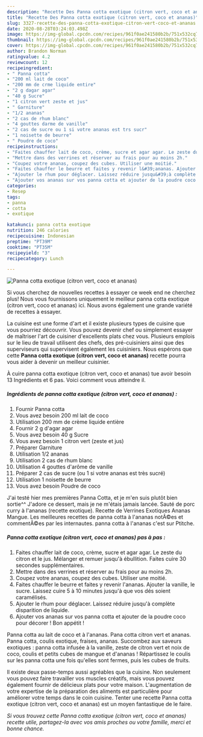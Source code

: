 ```yaml
---
description: "Recette Des Panna cotta exotique (citron vert, coco et ananas)"
title: "Recette Des Panna cotta exotique (citron vert, coco et ananas)"
slug: 3327-recette-des-panna-cotta-exotique-citron-vert-coco-et-ananas
date: 2020-08-28T03:24:03.498Z
image: https://img-global.cpcdn.com/recipes/961f0ae241580b2b/751x532cq70/panna-cotta-exotique-citron-vert-coco-et-ananas-photo-principale-de-la-recette.jpg
thumbnail: https://img-global.cpcdn.com/recipes/961f0ae241580b2b/751x532cq70/panna-cotta-exotique-citron-vert-coco-et-ananas-photo-principale-de-la-recette.jpg
cover: https://img-global.cpcdn.com/recipes/961f0ae241580b2b/751x532cq70/panna-cotta-exotique-citron-vert-coco-et-ananas-photo-principale-de-la-recette.jpg
author: Brandon Norman
ratingvalue: 4.2
reviewcount: 12
recipeingredient:
- " Panna cotta"
- "200 ml lait de coco"
- "200 mm de crme liquide entire"
- "2 g dagar agar"
- "40 g Sucre"
- "1 citron vert zeste et jus"
- " Garniture"
- "1/2 ananas"
- "2 cas de rhum blanc"
- "4 gouttes darme de vanille"
- "2 cas de sucre ou 1 si votre ananas est trs sucr"
- "1 noisette de beurre"
- " Poudre de coco"
recipeinstructions:
- "Faites chauffer lait de coco, crème, sucre et agar agar. Le zeste du citron et le jus. Mélanger et remuer jusqu&#39;à ébullition. Faites cuire 30 secondes supplémentaires."
- "Mettre dans des verrines et réserver au frais pour au moins 2h."
- "Coupez votre ananas, coupez des cubes. Utiliser une moitié."
- "Faites chauffer le beurre et faites y revenir l&#39;ananas. Ajouter la vanille, le sucre. Laissez cuire 5 à 10 minutes jusqu&#39;à que vos dés soient caramélisés."
- "Ajouter le rhum pour déglacer. Laissez réduire jusqu&#39;à complète disparition de liquide."
- "Ajouter vos ananas sur vos panna cotta et ajouter de la poudre coco pour décorer ! Bon appétit !"
categories:
- Resep
tags:
- panna
- cotta
- exotique

katakunci: panna cotta exotique 
nutrition: 246 calories
recipecuisine: Indonesian
preptime: "PT39M"
cooktime: "PT35M"
recipeyield: "3"
recipecategory: Lunch

---
```



![Panna cotta exotique (citron vert, coco et ananas)](https://img-global.cpcdn.com/recipes/961f0ae241580b2b/751x532cq70/panna-cotta-exotique-citron-vert-coco-et-ananas-photo-principale-de-la-recette.jpg)

Si vous cherchez de nouvelles recettes à essayer ce week end ne cherchez plus! Nous vous fournissons uniquement le meilleur panna cotta exotique (citron vert, coco et ananas) ici. Nous avons également une grande variété de recettes à essayer.

La cuisine est une forme d'art et il existe plusieurs types de cuisine que vous pourriez découvrir. Vous pouvez devenir chef ou simplement essayer de maîtriser l'art de cuisiner d'excellents plats chez vous. Plusieurs emplois sur le lieu de travail utilisent des chefs, des pré-cuisiniers ainsi que des superviseurs qui supervisent également les cuisiniers. Nous espérons que cette <strong> Panna cotta exotique (citron vert, coco et ananas) </strong> recette pourra vous aider à devenir un meilleur cuisinier.

<!--inarticleads1-->

À cuire panna cotta exotique (citron vert, coco et ananas) tue avoir besoin 13 Ingrédients et 6 pas. Voici comment vous atteindre il.

##### Ingrédients de panna cotta exotique (citron vert, coco et ananas) :

1. Fournir  Panna cotta
1. Vous avez besoin 200 ml lait de coco
1. Utilisation 200 mm de crème liquide entière
1. Fournir 2 g d&#39;agar agar
1. Vous avez besoin 40 g Sucre
1. Vous avez besoin 1 citron vert (zeste et jus)
1. Préparer  Garniture
1. Utilisation 1/2 ananas
1. Utilisation 2 cas de rhum blanc
1. Utilisation 4 gouttes d&#39;arôme de vanille
1. Préparer 2 cas de sucre (ou 1 si votre ananas est très sucré)
1. Utilisation 1 noisette de beurre
1. Vous avez besoin  Poudre de coco


J&#39;ai testé hier mes premières Panna Cotta, et je m&#39;en suis plutôt bien sortie^^ J&#39;adore ce dessert, mais je ne m&#39;étais jamais lancée. Sauté de porc curry à l&#39;ananas (recette exotique). Recette de Verrines Exotiques Ananas Mangue. Les meilleures recettes de panna cotta à l&#39;ananas notÃ©es et commentÃ©es par les internautes. panna cotta à l&#39;ananas c&#39;est sur Ptitche. 

<!--inarticleads2-->

##### Panna cotta exotique (citron vert, coco et ananas) pas à pas :

1. Faites chauffer lait de coco, crème, sucre et agar agar. Le zeste du citron et le jus. Mélanger et remuer jusqu&#39;à ébullition. Faites cuire 30 secondes supplémentaires.
1. Mettre dans des verrines et réserver au frais pour au moins 2h.
1. Coupez votre ananas, coupez des cubes. Utiliser une moitié.
1. Faites chauffer le beurre et faites y revenir l&#39;ananas. Ajouter la vanille, le sucre. Laissez cuire 5 à 10 minutes jusqu&#39;à que vos dés soient caramélisés.
1. Ajouter le rhum pour déglacer. Laissez réduire jusqu&#39;à complète disparition de liquide.
1. Ajouter vos ananas sur vos panna cotta et ajouter de la poudre coco pour décorer ! Bon appétit !


Panna cotta au lait de coco et à l&#39;ananas. Pana cotta citron vert et ananas. Panna cotta, coulis exotique, fraises, ananas. Succombez aux saveurs exotiques : panna cotta infusée à la vanille, zeste de citron vert et noix de coco, coulis et petits cubes de mangue et d&#39;ananas ! Répartissez le coulis sur les panna cotta une fois qu&#39;elles sont fermes, puis les cubes de fruits. 

<!--inarticleads1-->

<p>
Il existe deux passe-temps aussi agréables que la cuisine. Non seulement vous pouvez faire travailler vos muscles créatifs, mais vous pouvez également fournir de délicieux plats pour votre maison. L'augmentation de votre expertise de la préparation des aliments est particulière pour améliorer votre temps dans le coin cuisine. Tenter une recette Panna cotta exotique (citron vert, coco et ananas) est un moyen fantastique de le faire.
</p>

<p>
<i>Si vous trouvez cette Panna cotta exotique (citron vert, coco et ananas) recette utile, partagez-la avec vos amis proches ou votre famille, merci et bonne chance.</i>
</p>
